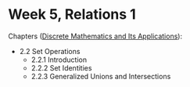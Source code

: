 # Week 5, Relations 1

Chapters ([Discrete Mathematics and Its Applications](https://annas-archive.org/md5/fbd2bb38796aca68b86da621fe6b0fad)):
- 2.2 Set Operations
    - 2.2.1 Introduction
    - 2.2.2 Set Identities
    - 2.2.3 Generalized Unions and Intersections
